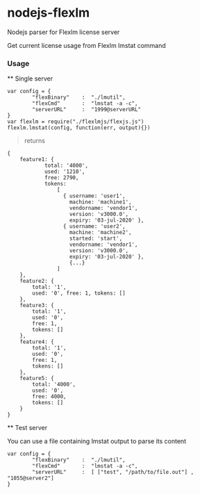 # nodejs-flexlm
Nodejs parser for Flexlm license server

Get current license usage from Flexlm lmstat command


### Usage ### 

** Single server
```
var config = {
        "flexBinary"    :  "./lmutil",
        "flexCmd"       :  "lmstat -a -c",
        "serverURL"     :  "1999@serverURL"
}
var flexlm = require("./flexlmjs/flexjs.js")
flexlm.lmstat(config, function(err, output){})
```

>returns
```
{ 
    feature1: { 
            total: '4000',
            used: '1210',
            free: 2790,
            tokens: 
                [ 
                  { username: 'user1',
                    machine: 'machine1',
                    vendorname: 'vendor1',
                    version: 'v3000.0',
                    expiry: '03-jul-2020' },
                  { username: 'user2',
                    machine: 'machine2',
                    started: 'start',
                    vendorname: 'vendor1',
                    version: 'v3000.0',
                    expiry: '03-jul-2020' },
                    {...}
                ]
    },
    feature2: { 
        total: '1', 
        used: '0', free: 1, tokens: [] 
    },
    feature3: { 
        total: '1', 
        used: '0', 
        free: 1, 
        tokens: [] 
    },
    feature4: { 
        total: '1', 
        used: '0', 
        free: 1, 
        tokens: [] 
    },
    feature5: { 
        total: '4000', 
        used: '0', 
        free: 4000, 
        tokens: [] 
    } 
}
```

** Test server

You can use a file containing lmstat output to parse its content
```
var config = {
        "flexBinary"    :  "./lmutil",
        "flexCmd"       :  "lmstat -a -c",
        "serverURL"     :  [ ["test", "/path/to/file.out"] , "1055@server2"]
}
```

